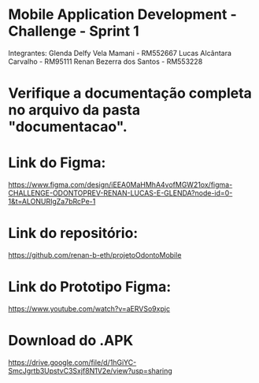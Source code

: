 # Mobile Application Development - Challenge - Sprint 1

Integrantes:
Glenda Delfy Vela Mamani - RM552667
Lucas Alcântara Carvalho - RM95111
Renan Bezerra dos Santos - RM553228


# Verifique a documentação completa no arquivo da pasta "documentacao".

# Link do Figma:
https://www.figma.com/design/iEEA0MaHMhA4vofMGW21ox/figma-CHALLENGE-ODONTOPREV-RENAN-LUCAS-E-GLENDA?node-id=0-1&t=ALONURIgZa7bRcPe-1

# Link do repositório:
https://github.com/renan-b-eth/projetoOdontoMobile

# Link do Prototipo Figma:
https://www.youtube.com/watch?v=aERVSo9xpjc

# Download do .APK
https://drive.google.com/file/d/1hGiYC-SmcJgrtb3UpstvC3Sxjf8N1V2e/view?usp=sharing

 
